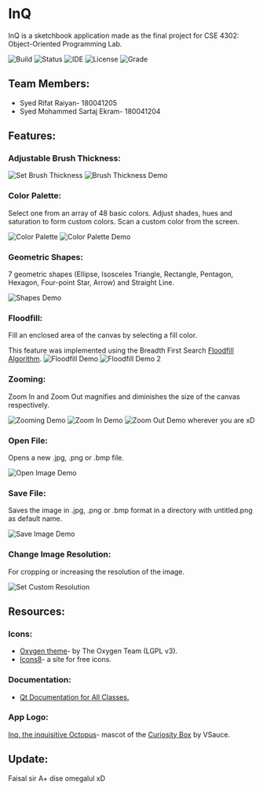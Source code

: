 # InQ
InQ is a sketchbook application made as the final project for CSE 4302: Object-Oriented Programming Lab.

![Build](https://img.shields.io/badge/build-passing-lightgreen.svg)
![Status](https://img.shields.io/badge/Status-Complete-brightgreen)
![IDE](https://img.shields.io/badge/IDE-Qt%20Creator%204.11.1-blue)
![License](https://img.shields.io/badge/license-MIT-orange.svg)
![Grade](https://img.shields.io/badge/Grade-A%2B-lightgrey)


## Team Members:
* Syed Rifat Raiyan- 180041205
* Syed Mohammed Sartaj Ekram- 180041204

## Features:
### Adjustable Brush Thickness:
![Set Brush Thickness](featuresDemo/SetThickness.png)
![Brush Thickness Demo](featuresDemo/ThicknessDemo.png)

### Color Palette:
Select one from an array of 48 basic colors. Adjust shades, hues and saturation to form custom colors. Scan a custom color from the screen.

![Color Palette](featuresDemo/ColorPalette.png)
![Color Palette Demo](featuresDemo/ColorPaletteDemo.png)

### Geometric Shapes:
7 geometric shapes (Ellipse, Isosceles Triangle, Rectangle, Pentagon, Hexagon, Four-point Star, Arrow) and Straight Line.

![Shapes Demo](featuresDemo/ShapesDemo.png)

### Floodfill:
Fill an enclosed area of the canvas by selecting a fill color.

This feature was implemented using the Breadth First Search [Floodfill Algorithm](https://en.wikipedia.org/wiki/Flood_fill). 
![Floodfill Demo](featuresDemo/FloodfillDemo.png)
![Floodfill Demo 2](featuresDemo/FloodfillDemo2.png)

### Zooming:
Zoom In and Zoom Out magnifies and diminishes the size of the canvas respectively.

![Zooming Demo](featuresDemo/ZoomDemo.png)
![Zoom In Demo](featuresDemo/ZoomInDemo.png)
![Zoom Out Demo](featuresDemo/ZoomOutDemo.png)
wherever you are xD

### Open File:
Opens a new .jpg, .png or .bmp file.

![Open Image Demo](featuresDemo/OpenImageDemo.png)

### Save File:
Saves the image in .jpg, .png or .bmp format in a directory with untitled.png as default name.

![Save Image Demo](featuresDemo/SaveImageDemo.png) 

### Change Image Resolution:
For cropping or increasing the resolution of the image.

![Set Custom Resolution](featuresDemo/SetCustomResolution.png)

## Resources:
### Icons:
* [Oxygen theme](https://github.com/KDE/oxygen-icons5/)- by The Oxygen Team (LGPL v3).
* [Icons8](https://icons8.com/)- a site for free icons.

### Documentation:
* [Qt Documentation for All Classes.](https://doc.qt.io/qt-5/classes.html)

### App Logo:
[Inq, the inquisitive Octopus](https://184.154.203.234/images/galleries/gallery/inq-the-curiosity-mascot-full-shadows.png)- mascot of the [Curiosity Box](https://www.curiositybox.com/) by VSauce.

## Update:
Faisal sir A+ dise omegalul xD
